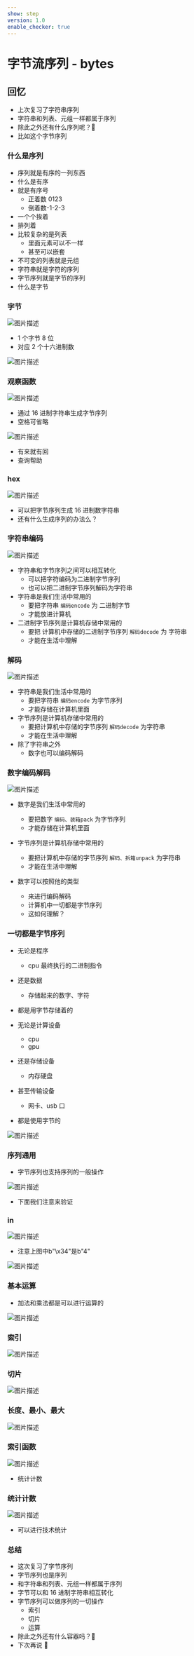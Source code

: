 ```yaml
---
show: step
version: 1.0
enable_checker: true
---
```


# 字节流序列 - bytes

## 回忆

- 上次复习了字符串序列
- 字符串和列表、元组一样都属于序列
- 除此之外还有什么序列呢？🤔
- 比如这个字节序列

### 什么是序列

- 序列就是有序的一列东西
- 什么是有序
- 就是有序号
  - 正着数 0123
  - 倒着数-1-2-3
- 一个个挨着
- 排列着
- 比较复杂的是列表
  - 里面元素可以不一样
  - 甚至可以嵌套
- 不可变的列表就是元组
- 字符串就是字符的序列
- 字节序列就是字节的序列
- 什么是字节

### 字节

![图片描述](https://doc.shiyanlou.com/courses/uid1190679-20210830-1630299107194)

- 1 个字节 8 位
- 对应 2 个十六进制数

![图片描述](https://doc.shiyanlou.com/courses/uid1190679-20210830-1630299230339)

### 观察函数

![图片描述](https://doc.shiyanlou.com/courses/uid1190679-20210830-1630299314987)

- 通过 16 进制字符串生成字节序列
- 空格可省略

![图片描述](https://doc.shiyanlou.com/courses/uid1190679-20210830-1630299397971)

- 有来就有回
- 查询帮助

### hex

![图片描述](https://doc.shiyanlou.com/courses/uid1190679-20210830-1630299466856)

- 可以把字节序列生成 16 进制数字符串
- 还有什么生成序列的办法么？

### 字符串编码

![图片描述](https://doc.shiyanlou.com/courses/uid1190679-20210830-1630299600174)

- 字符串和字节序列之间可以相互转化
	- 可以把字符编码为二进制字节序列
	- 也可以把二进制字节序列解码为字符串
- 字符串是我们生活中常用的
  - 要把字符串 `编码encode` 为 二进制字节
  - 才能放进计算机
- 二进制字节序列是计算机存储中常用的
  - 要把 计算机中存储的二进制字节序列 `解码decode` 为 字符串
  - 才能在生活中理解

### 解码

![图片描述](https://doc.shiyanlou.com/courses/uid1190679-20210830-1630299657191)

- 字符串是我们生活中常用的
	- 要把字符串 `编码encode` 为字节序列
	- 才能存储在计算机里面
- 字节序列是计算机存储中常用的
	- 要把计算机中存储的字节序列 `解码decode` 为字符串
	- 才能在生活中理解
- 除了字符串之外
	- 数字也可以编码解码

### 数字编码解码

![图片描述](https://doc.shiyanlou.com/courses/uid1190679-20210830-1630299761672)

- 数字是我们生活中常用的
	- 要把数字 `编码、装箱pack` 为字节序列
	- 才能存储在计算机里面
- 字节序列是计算机存储中常用的
	- 要把计算机中存储的字节序列 `解码、拆箱unpack` 为字符串
	- 才能在生活中理解

- 数字可以按照他的类型
	- 来进行编码解码
	- 计算机中一切都是字节序列
  - 这如何理解？

### 一切都是字节序列

- 无论是程序
  - cpu 最终执行的二进制指令
- 还是数据
  - 存储起来的数字、字符
- 都是用字节存储着的

- 无论是计算设备
  - cpu
  - gpu
- 还是存储设备
  - 内存硬盘
- 甚至传输设备
  - 网卡、usb 口
- 都是使用字节的

![图片描述](https://doc.shiyanlou.com/courses/uid1190679-20211107-1636284233229)

### 序列通用

- 字节序列也支持序列的一般操作

![图片描述](https://doc.shiyanlou.com/courses/uid1190679-20210830-1630294088251)

- 下面我们注意来验证

### in

![图片描述](https://doc.shiyanlou.com/courses/uid1190679-20210830-1630299946309)

- 注意上图中b"\x34"是b"4"

![图片描述](https://doc.shiyanlou.com/courses/uid1190679-20220320-1647738182700)


### 基本运算

- 加法和乘法都是可以进行运算的

![图片描述](https://doc.shiyanlou.com/courses/uid1190679-20210830-1630300060421)

### 索引

![图片描述](https://doc.shiyanlou.com/courses/uid1190679-20210830-1630300208909)

### 切片

![图片描述](https://doc.shiyanlou.com/courses/uid1190679-20210830-1630300325872)

### 长度、最小、最大

![图片描述](https://doc.shiyanlou.com/courses/uid1190679-20210830-1630300403261)

### 索引函数

![图片描述](https://doc.shiyanlou.com/courses/uid1190679-20210830-1630300494375)

- 统计计数

### 统计计数

![图片描述](https://doc.shiyanlou.com/courses/uid1190679-20210830-1630300579092)

- 可以进行技术统计

### 总结

- 这次复习了字节序列
- 字节序列也是序列
- 和字符串和列表、元组一样都属于序列
- 字节可以和 16 进制字符串相互转化
- 字节序列可以做序列的一切操作
  - 索引
  - 切片
  - 运算
- 除此之外还有什么容器吗？🤔
- 下次再说 👋
